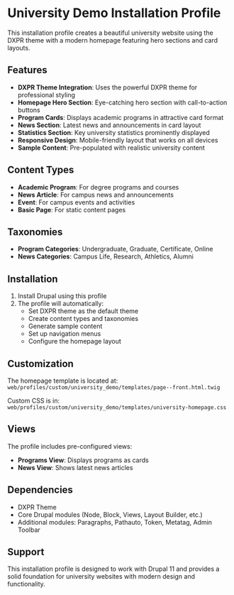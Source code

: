 # University Demo Installation Profile

This installation profile creates a beautiful university website using the DXPR theme with a modern homepage featuring hero sections and card layouts.

## Features

- **DXPR Theme Integration**: Uses the powerful DXPR theme for professional styling
- **Homepage Hero Section**: Eye-catching hero section with call-to-action buttons
- **Program Cards**: Displays academic programs in attractive card format
- **News Section**: Latest news and announcements in card layout
- **Statistics Section**: Key university statistics prominently displayed
- **Responsive Design**: Mobile-friendly layout that works on all devices
- **Sample Content**: Pre-populated with realistic university content

## Content Types

- **Academic Program**: For degree programs and courses
- **News Article**: For campus news and announcements
- **Event**: For campus events and activities
- **Basic Page**: For static content pages

## Taxonomies

- **Program Categories**: Undergraduate, Graduate, Certificate, Online
- **News Categories**: Campus Life, Research, Athletics, Alumni

## Installation

1. Install Drupal using this profile
2. The profile will automatically:
   - Set DXPR theme as the default theme
   - Create content types and taxonomies
   - Generate sample content
   - Set up navigation menus
   - Configure the homepage layout

## Customization

The homepage template is located at:
`web/profiles/custom/university_demo/templates/page--front.html.twig`

Custom CSS is in:
`web/profiles/custom/university_demo/templates/university-homepage.css`

## Views

The profile includes pre-configured views:
- **Programs View**: Displays programs as cards
- **News View**: Shows latest news articles

## Dependencies

- DXPR Theme
- Core Drupal modules (Node, Block, Views, Layout Builder, etc.)
- Additional modules: Paragraphs, Pathauto, Token, Metatag, Admin Toolbar

## Support

This installation profile is designed to work with Drupal 11 and provides a solid foundation for university websites with modern design and functionality.

